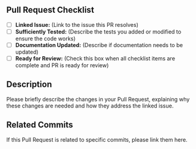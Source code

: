 ## Pull Request Checklist

- [ ] **Linked Issue:** (Link to the issue this PR resolves)
- [ ] **Sufficiently Tested:** (Describe the tests you added or modified to ensure the code works)
- [ ] **Documentation Updated:** (Describe if documentation needs to be updated)
- [ ] **Ready for Review:** (Check this box when all checklist items are complete and PR is ready for review)

## Description

Please briefly describe the changes in your Pull Request, explaining why these changes are needed and how they address the linked issue.

## Related Commits

If this Pull Request is related to specific commits, please link them here.